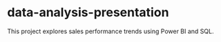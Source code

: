 # data-analysis-presentation
This project explores sales performance trends using Power BI and SQL.
